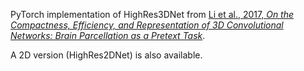 PyTorch implementation of HighRes3DNet from [Li et al., 2017,
*On the Compactness, Efficiency, and Representation of
3D Convolutional Networks: Brain Parcellation as a Pretext Task*][li].

A 2D version (HighRes2DNet) is also available.

[li]: (https://arxiv.org/pdf/1707.01992.pdf)
